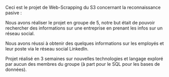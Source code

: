Ceci est le projet de Web-Scrapping du S3 concernant la reconnaissance pasive : 

Nous avons réaliser le projet en groupe de 5, notre but était de pouvoir rechercher des informations sur une entreprise en prenant
les infos sur un réseau social.

Nous avons réussi à obtenir des quelques informations sur les employés et leur poste via le réseau social LinkedIn.

Projet réalisé en 3 semaines sur nouvelles technologies et langage exploré par aucun des membres du groupe (à part pour le SQL pour les bases de données).
